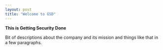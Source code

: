 ```yaml
---
layout: post
title: "Welcome to GSD"
---
```


**This is Getting Security Done**

Bit of descriptions about the company and its mission and things like that in a few paragraphs.
